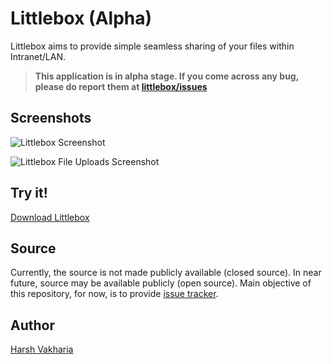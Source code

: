 # Littlebox (Alpha)

Littlebox aims to provide simple seamless sharing of your files within Intranet/LAN.

> **This application is in alpha stage. If you come across any bug, please do report them at [littlebox/issues](https://github.com/harshjv/littlebox/issues)**


## Screenshots

![Littlebox Screenshot](http://i.imgur.com/ExQPBVs.png "Littlebox Screenshot")

![Littlebox File Uploads Screenshot](http://i.imgur.com/JhwUXsq.png "Littlebox File Uploads Screenshot")


## Try it!

[Download Littlebox](http://bit.ly/littlebox-alpha)


## Source

Currently, the source is not made publicly available (closed source). In near future, source may be available publicly (open source). Main objective of this repository, for now, is to provide [issue tracker](https://github.com/harshjv/littlebox/issues).


## Author

[Harsh Vakharia](https://twitter.com/harshjv)
